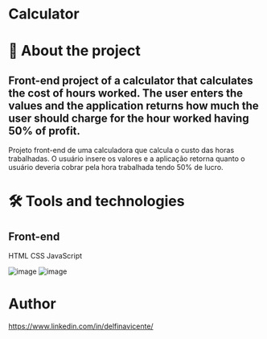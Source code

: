 # Calculator


# 📕 About the project

Front-end project of a calculator that calculates the cost of hours worked. The user enters the values and the application returns how much the 
user should charge for the hour worked having 50% of profit.
---
Projeto front-end de uma calculadora que calcula o custo das horas trabalhadas. O usuário insere os valores e a aplicação retorna quanto 
o usuário deveria cobrar pela hora trabalhada tendo 50% de lucro.



# 🛠 Tools and technologies

## Front-end
HTML
CSS
JavaScript

![image](https://i.postimg.cc/hPZJm2B1/1.jpg)
![image](https://i.postimg.cc/MphvPXXc/2.jpg)


# Author
https://www.linkedin.com/in/delfinavicente/

